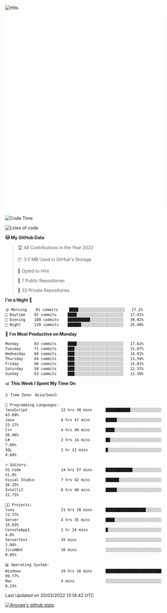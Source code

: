 ![Hits](https://hits.seeyoufarm.com/api/count/incr/badge.svg?url=https%3A%2F%2Fgithub.com%2Fkokose1234&count_bg=%2379C83D&title_bg=%23555555&icon=apple.svg&icon_color=%23E7E7E7&title=hits&edge_flat=false)
<br/>
![Metrics](https://github.com/kokose1234/kokose1234/blob/main/github-metrics.svg)

<!--START_SECTION:waka-->
![Code Time](http://img.shields.io/badge/Code%20Time-594%20hrs%2013%20mins-blue)

![Lines of code](https://img.shields.io/badge/From%20Hello%20World%20I%27ve%20Written-2%20Million%20lines%20of%20code-blue)

**🐱 My GitHub Data** 

> 🏆 48 Contributions in the Year 2022
 > 
> 📦 3.0 MB Used in GitHub's Storage 
 > 
> 💼 Opted to Hire
 > 
> 📜 7 Public Repositories 
 > 
> 🔑 33 Private Repositories  
 > 
**I'm a Night 🦉** 

```text
🌞 Morning    81 commits     ████░░░░░░░░░░░░░░░░░░░░░   17.2% 
🌆 Daytime    82 commits     ████░░░░░░░░░░░░░░░░░░░░░   17.41% 
🌃 Evening    188 commits    ██████████░░░░░░░░░░░░░░░   39.92% 
🌙 Night      120 commits    ██████░░░░░░░░░░░░░░░░░░░   25.48%

```
📅 **I'm Most Productive on Monday** 

```text
Monday       83 commits     ████░░░░░░░░░░░░░░░░░░░░░   17.62% 
Tuesday      71 commits     ███░░░░░░░░░░░░░░░░░░░░░░   15.07% 
Wednesday    66 commits     ███░░░░░░░░░░░░░░░░░░░░░░   14.01% 
Thursday     64 commits     ███░░░░░░░░░░░░░░░░░░░░░░   13.59% 
Friday       66 commits     ███░░░░░░░░░░░░░░░░░░░░░░   14.01% 
Saturday     58 commits     ███░░░░░░░░░░░░░░░░░░░░░░   12.31% 
Sunday       63 commits     ███░░░░░░░░░░░░░░░░░░░░░░   13.38%

```


📊 **This Week I Spent My Time On** 

```text
⌚︎ Time Zone: Asia/Seoul

💬 Programming Languages: 
JavaScript               12 hrs 48 mins      ███████████░░░░░░░░░░░░░░   43.69% 
Java                     6 hrs 47 mins       █████░░░░░░░░░░░░░░░░░░░░   23.17% 
C++                      4 hrs 49 mins       ████░░░░░░░░░░░░░░░░░░░░░   16.46% 
C#                       2 hrs 14 mins       ██░░░░░░░░░░░░░░░░░░░░░░░   7.66% 
SQL                      1 hr 22 mins        █░░░░░░░░░░░░░░░░░░░░░░░░   4.68%

🔥 Editors: 
VS Code                  14 hrs 57 mins      ████████████░░░░░░░░░░░░░   51.0% 
Visual Studio            7 hrs 42 mins       ██████░░░░░░░░░░░░░░░░░░░   26.25% 
IntelliJ                 6 hrs 40 mins       █████░░░░░░░░░░░░░░░░░░░░   22.75%

🐱‍💻 Projects: 
luna                     21 hrs 20 mins      ██████████████████░░░░░░░   72.77% 
Server                   4 hrs 35 mins       ████░░░░░░░░░░░░░░░░░░░░░   15.63% 
ConsoleApp1              1 hr 24 mins        █░░░░░░░░░░░░░░░░░░░░░░░░   4.8% 
ServerTest               35 mins             ░░░░░░░░░░░░░░░░░░░░░░░░░   2.04% 
JirumBot                 16 mins             ░░░░░░░░░░░░░░░░░░░░░░░░░   0.95%

💻 Operating System: 
Windows                  29 hrs 16 mins      █████████████████████████   99.77% 
Mac                      4 mins              ░░░░░░░░░░░░░░░░░░░░░░░░░   0.23%

```


 Last Updated on 20/03/2022 13:14:42 UTC
<!--END_SECTION:waka-->

[![Anurag's github stats](https://github-readme-stats.vercel.app/api?username=kokose1234&theme=dracula)](https://github.com/anuraghazra/github-readme-stats)



	
